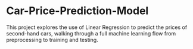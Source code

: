 # Car-Price-Prediction-Model
This project explores the use of Linear Regression to predict the prices of second-hand cars, walking through a full machine learning flow from preprocessing to training and testing.
